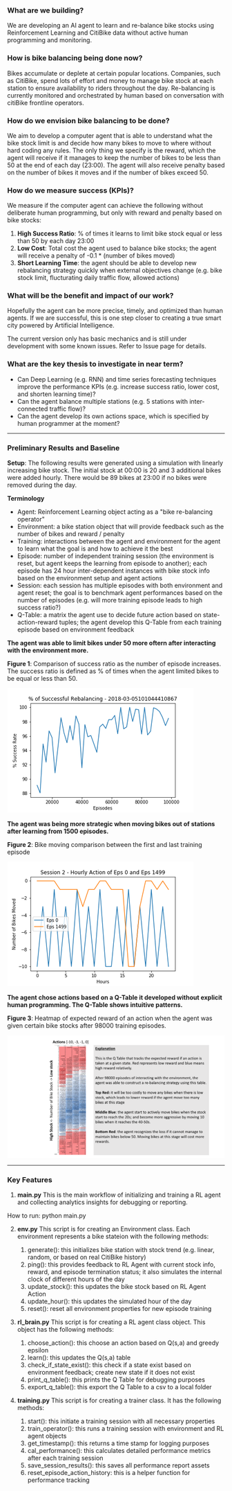 ### What are we building?

We are developing an AI agent to learn and re-balance bike stocks using Reinforcement Learning and CitiBike data without active human programming and monitoring. 

### How is bike balancing being done now?
Bikes accumulate or deplete at certain popular locations. Companies, such as CitiBike, spend lots of effort and money to manage bike stock at each station to ensure availability to riders throughout the day. Re-balancing is currently monitored and orchestrated by human based on conversation with citiBike frontline operators.

### How do we envision bike balancing to be done?
We aim to develop a computer agent that is able to understand what the bike stock limit is and decide how many bikes to move to where without hard coding any rules. The only thing we specify is the reward, which the agent will receive if it manages to keep the number of bikes to be less than 50 at the end of each day (23:00). The agent will also receive penalty based on the number of bikes it moves and if the number of bikes exceed 50.

### How do we measure success (KPIs)?
We measure if the computer agent can achieve the following without deliberate human programming, but only with reward and penalty based on bike stocks:  
1) **High Success Ratio**: % of times it learns to limit bike stock equal or less than 50 by each day 23:00
2) **Low Cost**: Total cost the agent used to balance bike stocks; the agent will receive a penalty of -0.1 * (number of bikes moved)
3) **Short Learning Time**: the agent should be able to develop new rebalancing strategy quickly when external objectives change (e.g. bike stock limit, flucturating daily traffic flow, allowed actions)

### What will be the benefit and impact of our work?
Hopefully the agent can be more precise, timely, and optimized than human agents. If we are successful, this is one step closer to creating a true smart city powered by Artificial Intelligence. 

The current version only has basic mechanics and is still under development with some known issues. Refer to Issue page for details.

### What are the key thesis to investigate in near term?
- Can Deep Learning (e.g. RNN) and time series forecasting techniques improve the performance KPIs (e.g. increase success ratio, lower cost, and shorten learning time)?
- Can the agent balance multiple stations (e.g. 5 stations with inter-connected traffic flow)?
- Can the agent develop its own actions space, which is specified by human programmer at the moment?
---
### Preliminary Results and Baseline

**Setup**: The following results were generated using a simulation with linearly increasing bike stock. The initial stock at 00:00 is 20 and 3 additional bikes were added hourly. There would be 89 bikes at 23:00 if no bikes were removed during the day.

**Terminology**
- Agent: Reinforcement Learning object acting as a "bike re-balancing operator"
- Environment: a bike station object that will provide feedback such as the number of bikes and reward / penalty
- Training: interactions between the agent and environment for the agent to learn what the goal is and how to achieve it the best
- Episode: number of independent training session (the environment is reset, but agent keeps the learning from episode to another); each episode has 24 hour inter-dependent instances with bike stock info based on the environment setup and agent actions
- Session: each session has multiple episodes with both environment and agent reset; the goal is to benchmark agent performances based on the number of episodes (e.g. will more training episode leads to high success ratio?)
- Q-Table: a matrix the agent use to decide future action based on state-action-reward tuples; the agent develop this Q-Table from each training episode based on environment feedback

**The agent was able to limit bikes under 50 more oftern after interacting with the environment more.**

**Figure 1**: Comparison of success ratio as the number of episode increases. The success ratio is defined as % of times when the agent limited bikes to be equal or less than 50.

![image](/result_snapshot/session_success_rate_2018-03-05101044410867.png)

**The agent was being more strategic when moving bikes out of stations after learning from 1500 episodes.**

**Figure 2**: Bike moving comparison between the first and last training episode

![image](/result_snapshot/action_history_220180305223236794486.png)

**The agent chose actions based on a Q-Table it developed without explicit human programming. The Q-Table shows intuitive patterns.**

**Figure 3**: Heatmap of expected reward of an action when the agent was given certain bike stocks after 98000 training episodes.

![image](/result_snapshot/q_table_explaination.png)

---

### Key Features

1) **main.py**
This is the main workflow of initializing and training a RL agent and collecting analytics insights for debugging or reporting.

How to run: python main.py

2) **env.py**
This script is for creating an Environment class. Each environment represents
a bike stateion with the following methods:
    1) generate(): this initializes bike station with stock trend (e.g. linear, random, or based on real CitiBike history)
    2) ping(): this provides feedback to RL Agent with current stock info, reward, and episode termination status; it also simulates the internal clock of different hours of the day
    3) update_stock(): this updates the bike stock based on RL Agent Action
    4) update_hour(): this updates the simulated hour of the day
    5) reset(): reset all environment properties for new episode training

3) **rl_brain.py**
This script is for creating a RL agent class object. This object has the following methods:
    
    1) choose_action(): this choose an action based on Q(s,a) and greedy epsilon
    2) learn(): this updates the Q(s,a) table
    3) check_if_state_exist(): this check if a state exist based on environment feedback; create new state if it does not exist
    4) print_q_table(): this prints the Q Table for debugging purposes
    5) export_q_table(): this export the Q Table to a csv to a local folder
    
4) **training.py**
This script is for creating a trainer class. It has the following methods:
    1) start(): this initiate a training session with all necessary properties
    2) train_operator(): this runs a training session with environment and RL agent objects
    3) get_timestamp(): this returns a time stamp for logging purposes
    4) cal_performance(): this calculates detailed performance metrics after each training session
    5) save_session_results(): this saves all performance report assets
    6) reset_episode_action_history: this is a helper function for performance tracking
